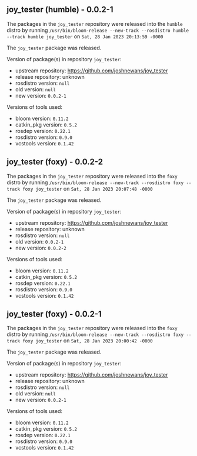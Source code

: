 ## joy_tester (humble) - 0.0.2-1

The packages in the `joy_tester` repository were released into the `humble` distro by running `/usr/bin/bloom-release --new-track --rosdistro humble --track humble joy_tester` on `Sat, 28 Jan 2023 20:13:59 -0000`

The `joy_tester` package was released.

Version of package(s) in repository `joy_tester`:

- upstream repository: https://github.com/joshnewans/joy_tester
- release repository: unknown
- rosdistro version: `null`
- old version: `null`
- new version: `0.0.2-1`

Versions of tools used:

- bloom version: `0.11.2`
- catkin_pkg version: `0.5.2`
- rosdep version: `0.22.1`
- rosdistro version: `0.9.0`
- vcstools version: `0.1.42`


## joy_tester (foxy) - 0.0.2-2

The packages in the `joy_tester` repository were released into the `foxy` distro by running `/usr/bin/bloom-release --new-track --rosdistro foxy --track foxy joy_tester` on `Sat, 28 Jan 2023 20:07:48 -0000`

The `joy_tester` package was released.

Version of package(s) in repository `joy_tester`:

- upstream repository: https://github.com/joshnewans/joy_tester
- release repository: unknown
- rosdistro version: `null`
- old version: `0.0.2-1`
- new version: `0.0.2-2`

Versions of tools used:

- bloom version: `0.11.2`
- catkin_pkg version: `0.5.2`
- rosdep version: `0.22.1`
- rosdistro version: `0.9.0`
- vcstools version: `0.1.42`


## joy_tester (foxy) - 0.0.2-1

The packages in the `joy_tester` repository were released into the `foxy` distro by running `/usr/bin/bloom-release --new-track --rosdistro foxy --track foxy joy_tester` on `Sat, 28 Jan 2023 20:00:42 -0000`

The `joy_tester` package was released.

Version of package(s) in repository `joy_tester`:

- upstream repository: https://github.com/joshnewans/joy_tester
- release repository: unknown
- rosdistro version: `null`
- old version: `null`
- new version: `0.0.2-1`

Versions of tools used:

- bloom version: `0.11.2`
- catkin_pkg version: `0.5.2`
- rosdep version: `0.22.1`
- rosdistro version: `0.9.0`
- vcstools version: `0.1.42`


